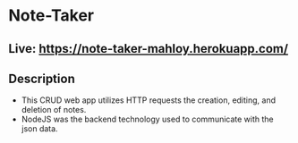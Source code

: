 # Note-Taker

## Live: https://note-taker-mahloy.herokuapp.com/

## Description

- This CRUD web app utilizes HTTP requests the creation, editing, and deletion of notes.
- NodeJS was the backend technology used to communicate with the json data.

